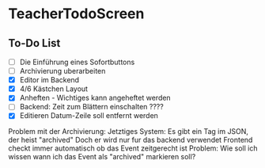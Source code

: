 # TeacherTodoScreen

## To-Do List

- [ ] Die Einführung eines Sofortbuttons
- [ ] Archivierung uberarbeiten
- [x] Editor im Backend
- [x] 4/6 Kästchen Layout
- [x] Anheften - Wichtiges kann angeheftet werden
- [ ] Backend: Zeit zum Blättern einschalten ????
- [x] Editieren Datum-Zeile soll entfernt werden

Problem mit der Archivierung:
Jetztiges System:
Es gibt ein Tag im JSON, der heist "archived"
Doch er wird nur fur das backend verwendet
Frontend checkt immer automatisch ob das Event zeitgerecht ist
Problem:
Wie soll ich wissen wann ich das Event als "archived" markieren soll?

